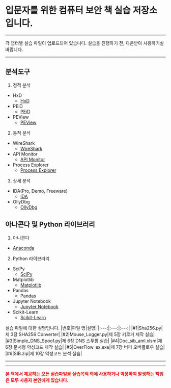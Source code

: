 입문자를 위한 컴퓨터 보안 책 실습 저장소 입니다.
============================================
*****
각 챕터별 실습 파일이 업로드되어 있습니다.
실습을 진행하기 전, 다운받아 사용하기실 바랍니다.
*****
분석도구
-------
1. 정적 분석
- HxD
  - [HxD](link)
- PEiD
  - [PEiD](link)
- PEView
  - [PEView](link)

2. 동적 분석
- WireShark
  - [WireShark](link)
- API Monitor
  - [API Monitor](link)
- Process Explorer
  - [Process Explorer](link)

3. 상세 분석
- IDA(Pro, Demo, Freeware)
  - [IDA](link)
- OllyDbg
  - [OllyDbg](link)

아나콘다 및 Python 라이브러리
---------------------------
1. 아나콘다
  - [Anaconda](link)
2. Python 라이브러리
  - SciPy
    - [SciPy](link)
  - Matplotlib
    - [Matplotlib](link)
  - Pandas
    - [Pandas](link)
  - Jupyter Notebook
    - [Jupyter Notebook](link)
  - Scikit-Learn
    - [Scikit-Learn](link)




실습 파일에 대한 설명입니다.
|번호|파일 명|설명|
|:---:|:---:|:---:|
|#1|Sha256.py|제 3장 SHA256 Converter|
|#2|Mouse_Logger.py|제 5장 키로거 제작 실습|
|#3|Simple_DNS_Spoof.py|제 6장 DNS 스푸핑 실습|
|#4|Doc_sib_aml.xlsm|제 6장 문서형 악성코드 제작 실습|
|#5|OverFlow_ex.exe|제 7장 버퍼 오버플로우 실습|
|#6|SIB.zip|제 10장 악성코드 분석 실습|
*****
*****
<span style="color:red">**본 책에서 제공하는 모든 실습파일을 실습목적 외에 사용하거나 악용하여 발생하는 책임은 모두 사용자 본인에게 있습니다.**</span>



